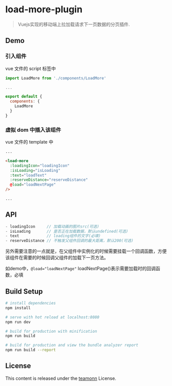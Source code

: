 # load-more-plugin

> Vuejs实现的移动端上拉加载请求下一页数据的分页插件.

## Demo

### 引入组件
vue 文件的 script 标签中
``` js
import LoadMore from './components/LoadMore'

...

export default {
  components: {
    LoadMore
  }
}
```

### 虚拟 dom 中插入该组件

vue 文件的 template 中
``` html
...

<load-more
  :loadingIcon="loadingIcon"
  :isLoading="isLoading"
  :text="loadText"
  :reserveDistance="reserveDistance"
  @load="loadNextPage"
/>

...
```
## API

``` js
- loadingIcon     // 加载动画的图片src(可选)
- isLoading       // 是否正在加载数据，默认undefined(可选)
- text            // loading组件的文字(必填)
- reserveDistance // 不触发父组件回调的最大距离，默认200(可选)
```

另外需要注意的一点就是，在父组件中实例化的时候需要挂载一个回调函数，方便该组件在需要的时候回调父组件的加载下一页方法。

如demo中，```@load="loadNextPage"``` loadNextPage()表示需要加载时的回调函数，必填

## Build Setup

``` bash
# install dependencies
npm install

# serve with hot reload at localhost:8080
npm run dev

# build for production with minification
npm run build

# build for production and view the bundle analyzer report
npm run build --report
```

## License

This content is released under the [teamonn](https://github.com/teamonn) License.


